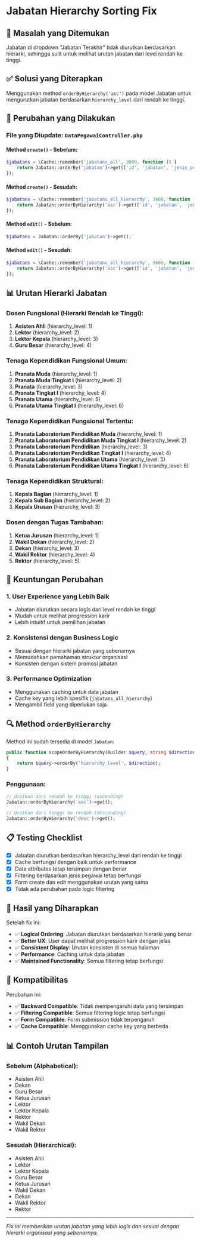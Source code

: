 # Jabatan Hierarchy Sorting Fix

## 🎯 **Masalah yang Ditemukan**
Jabatan di dropdown "Jabatan Terakhir" tidak diurutkan berdasarkan hierarki, sehingga sulit untuk melihat urutan jabatan dari level rendah ke tinggi.

## ✅ **Solusi yang Diterapkan**
Menggunakan method `orderByHierarchy('asc')` pada model Jabatan untuk mengurutkan jabatan berdasarkan `hierarchy_level` dari rendah ke tinggi.

## 🔧 **Perubahan yang Dilakukan**

### **File yang Diupdate: `DataPegawaiController.php`**

#### **Method `create()` - Sebelum:**
```php
$jabatans = \Cache::remember('jabatans_all', 3600, function () {
    return Jabatan::orderBy('jabatan')->get(['id', 'jabatan', 'jenis_pegawai']);
});
```

#### **Method `create()` - Sesudah:**
```php
$jabatans = \Cache::remember('jabatans_all_hierarchy', 3600, function () {
    return Jabatan::orderByHierarchy('asc')->get(['id', 'jabatan', 'jenis_pegawai', 'jenis_jabatan', 'hierarchy_level']);
});
```

#### **Method `edit()` - Sebelum:**
```php
$jabatans = Jabatan::orderBy('jabatan')->get();
```

#### **Method `edit()` - Sesudah:**
```php
$jabatans = \Cache::remember('jabatans_all_hierarchy', 3600, function () {
    return Jabatan::orderByHierarchy('asc')->get(['id', 'jabatan', 'jenis_pegawai', 'jenis_jabatan', 'hierarchy_level']);
});
```

## 📊 **Urutan Hierarki Jabatan**

### **Dosen Fungsional (Hierarki Rendah ke Tinggi):**
1. **Asisten Ahli** (hierarchy_level: 1)
2. **Lektor** (hierarchy_level: 2)
3. **Lektor Kepala** (hierarchy_level: 3)
4. **Guru Besar** (hierarchy_level: 4)

### **Tenaga Kependidikan Fungsional Umum:**
1. **Pranata Muda** (hierarchy_level: 1)
2. **Pranata Muda Tingkat I** (hierarchy_level: 2)
3. **Pranata** (hierarchy_level: 3)
4. **Pranata Tingkat I** (hierarchy_level: 4)
5. **Pranata Utama** (hierarchy_level: 5)
6. **Pranata Utama Tingkat I** (hierarchy_level: 6)

### **Tenaga Kependidikan Fungsional Tertentu:**
1. **Pranata Laboratorium Pendidikan Muda** (hierarchy_level: 1)
2. **Pranata Laboratorium Pendidikan Muda Tingkat I** (hierarchy_level: 2)
3. **Pranata Laboratorium Pendidikan** (hierarchy_level: 3)
4. **Pranata Laboratorium Pendidikan Tingkat I** (hierarchy_level: 4)
5. **Pranata Laboratorium Pendidikan Utama** (hierarchy_level: 5)
6. **Pranata Laboratorium Pendidikan Utama Tingkat I** (hierarchy_level: 6)

### **Tenaga Kependidikan Struktural:**
1. **Kepala Bagian** (hierarchy_level: 1)
2. **Kepala Sub Bagian** (hierarchy_level: 2)
3. **Kepala Urusan** (hierarchy_level: 3)

### **Dosen dengan Tugas Tambahan:**
1. **Ketua Jurusan** (hierarchy_level: 1)
2. **Wakil Dekan** (hierarchy_level: 2)
3. **Dekan** (hierarchy_level: 3)
4. **Wakil Rektor** (hierarchy_level: 4)
5. **Rektor** (hierarchy_level: 5)

## 🎯 **Keuntungan Perubahan**

### 1. **User Experience yang Lebih Baik**
- Jabatan diurutkan secara logis dari level rendah ke tinggi
- Mudah untuk melihat progression karir
- Lebih intuitif untuk pemilihan jabatan

### 2. **Konsistensi dengan Business Logic**
- Sesuai dengan hierarki jabatan yang sebenarnya
- Memudahkan pemahaman struktur organisasi
- Konsisten dengan sistem promosi jabatan

### 3. **Performance Optimization**
- Menggunakan caching untuk data jabatan
- Cache key yang lebih spesifik (`jabatans_all_hierarchy`)
- Mengambil field yang diperlukan saja

## 🔍 **Method `orderByHierarchy`**

Method ini sudah tersedia di model `Jabatan`:

```php
public function scopeOrderByHierarchy(Builder $query, string $direction = 'asc'): Builder
{
    return $query->orderBy('hierarchy_level', $direction);
}
```

### **Penggunaan:**
```php
// Urutkan dari rendah ke tinggi (ascending)
Jabatan::orderByHierarchy('asc')->get();

// Urutkan dari tinggi ke rendah (descending)
Jabatan::orderByHierarchy('desc')->get();
```

## 📋 **Testing Checklist**

- [x] Jabatan diurutkan berdasarkan hierarchy_level dari rendah ke tinggi
- [x] Cache berfungsi dengan baik untuk performance
- [x] Data attributes tetap tersimpan dengan benar
- [x] Filtering berdasarkan jenis pegawai tetap berfungsi
- [x] Form create dan edit menggunakan urutan yang sama
- [x] Tidak ada perubahan pada logic filtering

## 🎉 **Hasil yang Diharapkan**

Setelah fix ini:

- ✅ **Logical Ordering**: Jabatan diurutkan berdasarkan hierarki yang benar
- ✅ **Better UX**: User dapat melihat progression karir dengan jelas
- ✅ **Consistent Display**: Urutan konsisten di semua halaman
- ✅ **Performance**: Caching untuk data jabatan
- ✅ **Maintained Functionality**: Semua filtering tetap berfungsi

## 🔄 **Kompatibilitas**

Perubahan ini:
- ✅ **Backward Compatible**: Tidak mempengaruhi data yang tersimpan
- ✅ **Filtering Compatible**: Semua filtering logic tetap berfungsi
- ✅ **Form Compatible**: Form submission tidak terpengaruh
- ✅ **Cache Compatible**: Menggunakan cache key yang berbeda

## 📊 **Contoh Urutan Tampilan**

### **Sebelum (Alphabetical):**
- Asisten Ahli
- Dekan
- Guru Besar
- Ketua Jurusan
- Lektor
- Lektor Kepala
- Rektor
- Wakil Dekan
- Wakil Rektor

### **Sesudah (Hierarchical):**
- Asisten Ahli
- Lektor
- Lektor Kepala
- Guru Besar
- Ketua Jurusan
- Wakil Dekan
- Dekan
- Wakil Rektor
- Rektor

---

*Fix ini memberikan urutan jabatan yang lebih logis dan sesuai dengan hierarki organisasi yang sebenarnya.*
